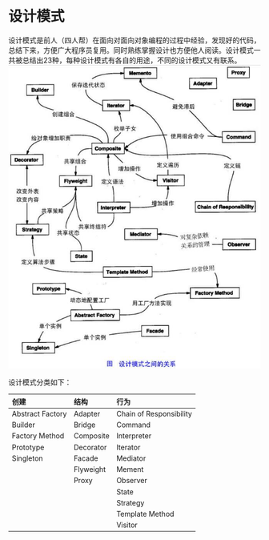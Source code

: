 # 设计模式
设计模式是前人（四人帮）在面向对面向对象编程的过程中经验，发现好的代码，总结下来，方便广大程序员复用。同时熟练掌握设计也方便他人阅读。设计模式一共被总结出23种，每种设计模式有各自的用途，不同的设计模式又有联系。
![设计模式关系图](res/disign_patterns_01.png)

设计模式分类如下：

| 创建              | 结构            | 行为           |
| :-------------    | :------------- | :------------- |
| Abstract Factory | Adapter | Chain of Responsibility |
| Builder | Bridge | Command |
| Factory Method | Composite | Interpreter |
| Prototype | Decorator | Iterator |
| Singleton | Facade | Mediator |
| | Flyweight | Mement |
| | Proxy | Observer |
| | | State |
| | | Strategy |
| | | Template Method |
| | | Visitor |
